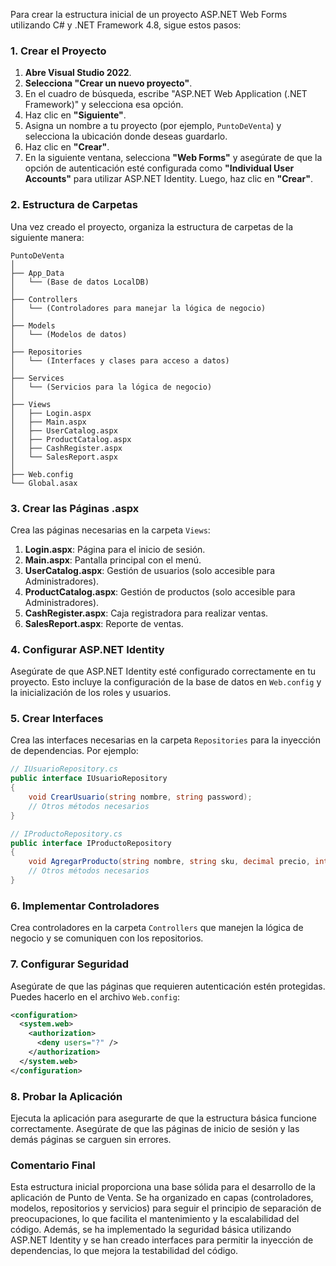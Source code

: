 Para crear la estructura inicial de un proyecto ASP.NET Web Forms utilizando C# y .NET Framework 4.8, sigue estos pasos:

### 1. Crear el Proyecto

1. **Abre Visual Studio 2022**.
2. **Selecciona "Crear un nuevo proyecto"**.
3. En el cuadro de búsqueda, escribe "ASP.NET Web Application (.NET Framework)" y selecciona esa opción.
4. Haz clic en **"Siguiente"**.
5. Asigna un nombre a tu proyecto (por ejemplo, `PuntoDeVenta`) y selecciona la ubicación donde deseas guardarlo.
6. Haz clic en **"Crear"**.
7. En la siguiente ventana, selecciona **"Web Forms"** y asegúrate de que la opción de autenticación esté configurada como **"Individual User Accounts"** para utilizar ASP.NET Identity. Luego, haz clic en **"Crear"**.

### 2. Estructura de Carpetas

Una vez creado el proyecto, organiza la estructura de carpetas de la siguiente manera:

```
PuntoDeVenta
│
├── App_Data
│   └── (Base de datos LocalDB)
│
├── Controllers
│   └── (Controladores para manejar la lógica de negocio)
│
├── Models
│   └── (Modelos de datos)
│
├── Repositories
│   └── (Interfaces y clases para acceso a datos)
│
├── Services
│   └── (Servicios para la lógica de negocio)
│
├── Views
│   ├── Login.aspx
│   ├── Main.aspx
│   ├── UserCatalog.aspx
│   ├── ProductCatalog.aspx
│   ├── CashRegister.aspx
│   └── SalesReport.aspx
│
├── Web.config
└── Global.asax
```

### 3. Crear las Páginas .aspx

Crea las páginas necesarias en la carpeta `Views`:

1. **Login.aspx**: Página para el inicio de sesión.
2. **Main.aspx**: Pantalla principal con el menú.
3. **UserCatalog.aspx**: Gestión de usuarios (solo accesible para Administradores).
4. **ProductCatalog.aspx**: Gestión de productos (solo accesible para Administradores).
5. **CashRegister.aspx**: Caja registradora para realizar ventas.
6. **SalesReport.aspx**: Reporte de ventas.

### 4. Configurar ASP.NET Identity

Asegúrate de que ASP.NET Identity esté configurado correctamente en tu proyecto. Esto incluye la configuración de la base de datos en `Web.config` y la inicialización de los roles y usuarios.

### 5. Crear Interfaces

Crea las interfaces necesarias en la carpeta `Repositories` para la inyección de dependencias. Por ejemplo:

```csharp
// IUsuarioRepository.cs
public interface IUsuarioRepository
{
    void CrearUsuario(string nombre, string password);
    // Otros métodos necesarios
}

// IProductoRepository.cs
public interface IProductoRepository
{
    void AgregarProducto(string nombre, string sku, decimal precio, int existencia);
    // Otros métodos necesarios
}
```

### 6. Implementar Controladores

Crea controladores en la carpeta `Controllers` que manejen la lógica de negocio y se comuniquen con los repositorios.

### 7. Configurar Seguridad

Asegúrate de que las páginas que requieren autenticación estén protegidas. Puedes hacerlo en el archivo `Web.config`:

```xml
<configuration>
  <system.web>
    <authorization>
      <deny users="?" />
    </authorization>
  </system.web>
</configuration>
```

### 8. Probar la Aplicación

Ejecuta la aplicación para asegurarte de que la estructura básica funcione correctamente. Asegúrate de que las páginas de inicio de sesión y las demás páginas se carguen sin errores.

### Comentario Final

Esta estructura inicial proporciona una base sólida para el desarrollo de la aplicación de Punto de Venta. Se ha organizado en capas (controladores, modelos, repositorios y servicios) para seguir el principio de separación de preocupaciones, lo que facilita el mantenimiento y la escalabilidad del código. Además, se ha implementado la seguridad básica utilizando ASP.NET Identity y se han creado interfaces para permitir la inyección de dependencias, lo que mejora la testabilidad del código.